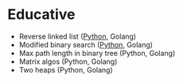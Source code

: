# Educative

* Reverse linked list ([Python](./python/patterns/reverse_linked_list.py), Golang)
* Modified binary search ([Python](./python/patterns/modified_binary_search.py), Golang)
* Max path length in binary tree (Python, Golang)
* Matrix algos (Python, Golang)
* Two heaps (Python, Golang)
